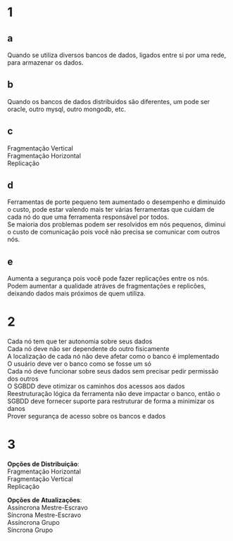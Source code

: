 # 1

## a
Quando se utiliza diversos bancos de dados, ligados entre si por uma rede, para armazenar os dados.  

## b
Quando os bancos de dados distribuidos são diferentes, um pode ser oracle, outro mysql, outro mongodb, etc.  

## c
Fragmentação Vertical  
Fragmentação Horizontal  
Replicação  

## d
Ferramentas de porte pequeno tem aumentado o desempenho e diminuido o custo, pode estar valendo mais ter várias ferramentas que cuidam de cada nó do que uma ferramenta responsável por todos.  
Se maioria dos problemas podem ser resolvidos em nós pequenos, diminui o custo de comunicação pois você não precisa se comunicar com outros nós.  

## e
Aumenta a segurança pois você pode fazer replicações entre os nós.  
Podem aumentar a qualidade atráves de fragmentações e replicões, deixando dados mais próximos de quem utiliza.  

# 2
Cada nó tem que ter autonomia sobre seus dados    
Cada nó deve não ser dependente do outro fisicamente     
A localização de cada nó não deve afetar como o banco é implementado  
O usuário deve ver o banco como se fosse um só  
Cada nó deve funcionar sobre seus dados sem precisar pedir permissão dos outros  
O SGBDD deve otimizar os caminhos dos acessos aos dados  
Reestruturação lógica da ferramenta não deve impactar o banco, então o SGBDD deve fornecer suporte para restruturar de forma a minimizar os danos  
Prover segurança de acesso sobre os bancos e dados  

# 3
**Opções de Distribuição**:  
Fragmentação Horizontal  
Fragmentação Vertical  
Replicação  

**Opções de Atualizações**:  
Assíncrona Mestre-Escravo  
Síncrona Mestre-Escravo  
Assíncrona Grupo  
Síncrona Grupo  
